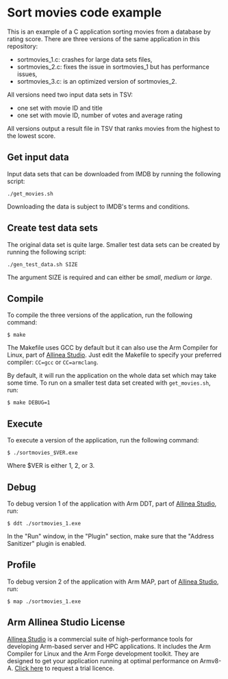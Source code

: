 # Sort movies code example

This is an example of a C application sorting movies from a database by rating score. There are three versions of the same application in this repository:

- sortmovies_1.c: crashes for large data sets files,
- sortmovies_2.c: fixes the issue in sortmovies_1 but has performance issues,
- sortmovies_3.c: is an optimized version of sortmovies_2.

All versions need two input data sets in TSV:

- one set with movie ID and title
- one set with movie ID, number of votes and average rating

All versions output a result file in TSV that ranks movies from the highest to the lowest score.


## Get input data
Input data sets that can be downloaded from IMDB by running the following script:
```console
./get_movies.sh
```
Downloading the data is subject to IMDB's terms and conditions.

## Create test data sets
The original data set is quite large. Smaller test data sets can be created by running the following script:
```console
./gen_test_data.sh SIZE
```
The argument SIZE is required and can either be _small_, _medium_ or _large_.

## Compile
To compile the three versions of the application, run the following command:
```console
$ make
```
The Makefile uses GCC by default but it can also use the Arm Compiler for Linux, part of [Allinea Studio](https://developer.arm.com/tools-and-software/server-and-hpc/downloads/arm-allinea-studio). Just edit the Makefile to specify your preferred compiler: `CC=gcc` or `CC=armclang`.

By default, it will run the application on the whole data set which may take some time. To run on a smaller test data set created with `get_movies.sh`, run:
```console
$ make DEBUG=1
```

## Execute
To execute a version of the application, run the following command:
```console
$ ./sortmovies_$VER.exe
```
Where $VER is either 1, 2, or 3.

## Debug
To debug version 1 of the application with Arm DDT, part of [Allinea Studio](https://developer.arm.com/tools-and-software/server-and-hpc/downloads/arm-allinea-studio), run:
```console
$ ddt ./sortmovies_1.exe
```
In the "Run" window, in the "Plugin" section, make sure that the "Address Sanitizer" plugin is enabled.

## Profile
To debug version 2 of the application with Arm MAP, part of [Allinea Studio](https://developer.arm.com/tools-and-software/server-and-hpc/downloads/arm-allinea-studio), run:
```console
$ map ./sortmovies_1.exe
```

## Arm Allinea Studio License
[Allinea Studio](https://developer.arm.com/tools-and-software/server-and-hpc/downloads/arm-allinea-studio) is a commercial suite of high-performance tools for developing Arm-based server and HPC applications. It includes the Arm Compiler for Linux and the Arm Forge development toolkit. They are designed to get your application running at optimal performance on Armv8-A. [Click here](https://pages.arm.com/Hpc-trial-request.html) to request a trial licence. 
